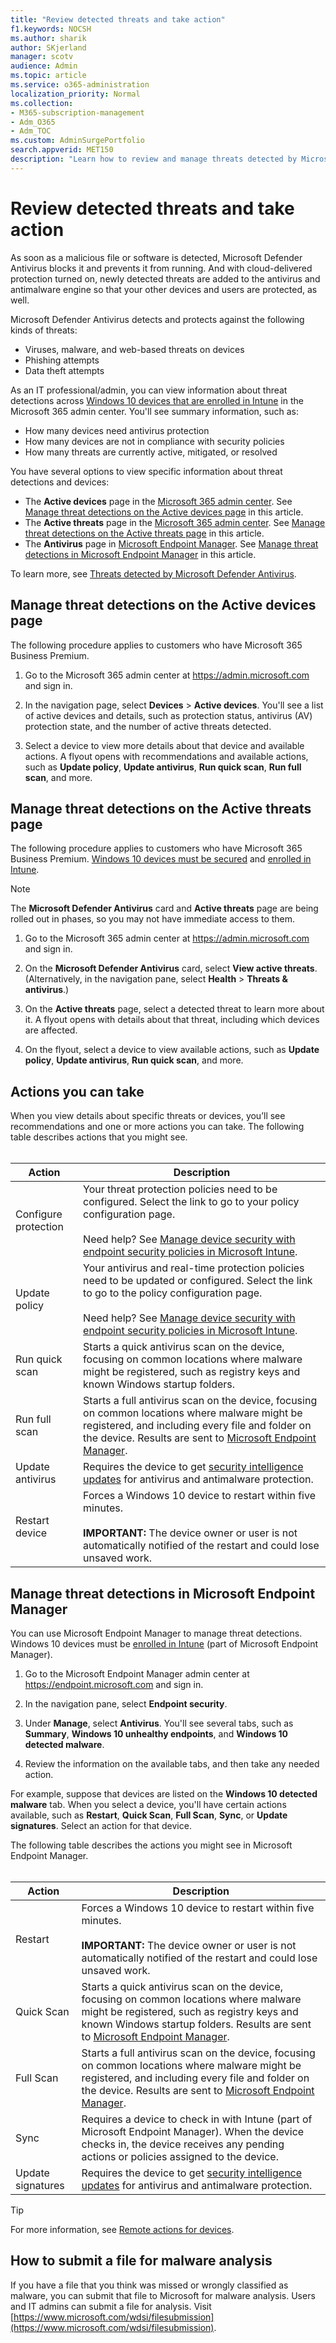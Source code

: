 ```yaml
---
title: "Review detected threats and take action"
f1.keywords: NOCSH
ms.author: sharik
author: SKjerland
manager: scotv
audience: Admin
ms.topic: article 
ms.service: o365-administration
localization_priority: Normal
ms.collection:
- M365-subscription-management 
- Adm_O365
- Adm_TOC
ms.custom: AdminSurgePortfolio
search.appverid: MET150
description: "Learn how to review and manage threats detected by Microsoft Defender Antivirus on your Windows 10 devices." 
---
```


# Review detected threats and take action

As soon as a malicious file or software is detected, Microsoft Defender Antivirus blocks it and prevents it from running. And with cloud-delivered protection turned on, newly detected threats are added to the antivirus and antimalware engine so that your other devices and users are protected, as well.

Microsoft Defender Antivirus detects and protects against the following kinds of threats:

- Viruses, malware, and web-based threats on devices
- Phishing attempts
- Data theft attempts

As an IT professional/admin, you can view information about threat detections across [Windows 10 devices that are enrolled in Intune](/mem/intune/enrollment/device-enrollment) in the Microsoft 365 admin center. You'll see summary information, such as:

- How many devices need antivirus protection
- How many devices are not in compliance with security policies
- How many threats are currently active, mitigated, or resolved

You have several options to view specific information about threat detections and devices:

- The **Active devices** page in the <a href="https://go.microsoft.com/fwlink/p/?linkid=2024339" target="_blank">Microsoft 365 admin center</a>. See [Manage threat detections on the Active devices page](#manage-threat-detections-on-the-active-devices-page) in this article.
- The **Active threats** page in the <a href="https://go.microsoft.com/fwlink/p/?linkid=2024339" target="_blank">Microsoft 365 admin center</a>. See [Manage threat detections on the Active threats page](#manage-threat-detections-on-the-active-threats-page) in this article.
- The **Antivirus** page in <a href="https://endpoint.microsoft.com" target="_blank">Microsoft Endpoint Manager</a>. See [Manage threat detections in Microsoft Endpoint Manager](#manage-threat-detections-in-microsoft-endpoint-manager) in this article.

To learn more, see [Threats detected by Microsoft Defender Antivirus](threats-detected-defender-av.md).

## Manage threat detections on the **Active devices** page

The following procedure applies to customers who have Microsoft 365 Business Premium.

1. Go to the Microsoft 365 admin center at <a href="https://go.microsoft.com/fwlink/p/?linkid=2024339" target="_blank">https://admin.microsoft.com</a> and sign in.

2. In the navigation page, select **Devices** > **Active devices**. You'll see a list of active devices and details, such as protection status, antivirus (AV) protection state, and the number of active threats detected.

3. Select a device to view more details about that device and available actions. A flyout opens with recommendations and available actions, such as **Update policy**, **Update antivirus**, **Run quick scan**, **Run full scan**, and more.

## Manage threat detections on the **Active threats** page

The following procedure applies to customers who have Microsoft 365 Business Premium. [Windows 10 devices must be secured](/microsoft-365/business/secure-win-10-pcs) and [enrolled in Intune](/mem/intune/enrollment/windows-enrollment-methods).

> [!NOTE]
> The **Microsoft Defender Antivirus** card and **Active threats** page are being rolled out in phases, so you may not have immediate access to them.

1. Go to the Microsoft 365 admin center at <a href="https://go.microsoft.com/fwlink/p/?linkid=2024339" target="_blank">https://admin.microsoft.com</a> and sign in.

2. On the **Microsoft Defender Antivirus** card, select **View active threats**. (Alternatively, in the navigation pane, select **Health** > **Threats & antivirus**.)

3. On the **Active threats** page, select a detected threat to learn more about it. A flyout opens with details about that threat, including which devices are affected.

4. On the flyout, select a device to view available actions, such as **Update policy**, **Update antivirus**, **Run quick scan**, and more.

## Actions you can take

When you view details about specific threats or devices, you’ll see recommendations and one or more actions you can take. The following table describes actions that you might see.<br><br>

| Action | Description |
|--|--|
| Configure protection | Your threat protection policies need to be configured. Select the link to go to your policy configuration page.<br><br>Need help? See [Manage device security with endpoint security policies in Microsoft Intune](/mem/intune/protect/endpoint-security-policy). |
| Update policy | Your antivirus and real-time protection policies need to be updated or configured. Select the link to go to the policy configuration page.<br><br>Need help? See [Manage device security with endpoint security policies in Microsoft Intune](/mem/intune/protect/endpoint-security-policy). |
| Run quick scan | Starts a quick antivirus scan on the device, focusing on common locations where malware might be registered, such as registry keys and known Windows startup folders. |
| Run full scan | Starts a full antivirus scan on the device, focusing on common locations where malware might be registered, and including every file and folder on the device. Results are sent to [Microsoft Endpoint Manager](/mem/intune/fundamentals/tutorial-walkthrough-endpoint-manager). |
| Update antivirus | Requires the device to get [security intelligence updates](https://go.microsoft.com/fwlink/?linkid=2149926) for antivirus and antimalware protection. |
| Restart device | Forces a Windows 10 device to restart within five minutes.<br><br>**IMPORTANT:** The device owner or user is not automatically notified of the restart and could lose unsaved work. |

## Manage threat detections in Microsoft Endpoint Manager

You can use Microsoft Endpoint Manager to manage threat detections. Windows 10 devices must be [enrolled in Intune](/mem/intune/enrollment/windows-enrollment-methods) (part of Microsoft Endpoint Manager).

1. Go to the Microsoft Endpoint Manager admin center at <a href="https://endpoint.microsoft.com" target="_blank">https://endpoint.microsoft.com</a> and sign in.

2. In the navigation pane, select **Endpoint security**.

3. Under **Manage**, select **Antivirus**. You'll see several tabs, such as **Summary**, **Windows 10 unhealthy endpoints**, and **Windows 10 detected malware**.

4. Review the information on the available tabs, and then take any needed action.

For example, suppose that devices are listed on the **Windows 10 detected malware** tab. When you select a device, you'll have certain actions available, such as **Restart**, **Quick Scan**, **Full Scan**, **Sync**, or **Update signatures**. Select an action for that device.

The following table describes the actions you might see in Microsoft Endpoint Manager.<br><br>

| Action | Description |
|--|--|
| Restart | Forces a Windows 10 device to restart within five minutes.<br><br>**IMPORTANT:** The device owner or user is not automatically notified of the restart and could lose unsaved work. |
| Quick Scan | Starts a quick antivirus scan on the device, focusing on common locations where malware might be registered, such as registry keys and known Windows startup folders. Results are sent to [Microsoft Endpoint Manager](/mem/intune/fundamentals/tutorial-walkthrough-endpoint-manager). |
| Full Scan | Starts a full antivirus scan on the device, focusing on common locations where malware might be registered, and including every file and folder on the device. Results are sent to [Microsoft Endpoint Manager](/mem/intune/fundamentals/tutorial-walkthrough-endpoint-manager). |
| Sync | Requires a device to check in with Intune (part of Microsoft Endpoint Manager). When the device checks in, the device receives any pending actions or policies assigned to the device. |
| Update signatures | Requires the device to get [security intelligence updates](https://go.microsoft.com/fwlink/?linkid=2149926) for antivirus and antimalware protection. |

> [!TIP]
> For more information, see [Remote actions for devices](/mem/intune/protect/endpoint-security-manage-devices#remote-actions-for-devices).

## How to submit a file for malware analysis

If you have a file that you think was missed or wrongly classified as malware, you can submit that file to Microsoft for malware analysis. Users and IT admins can submit a file for analysis. Visit [https://www.microsoft.com/wdsi/filesubmission](https://www.microsoft.com/wdsi/filesubmission).
